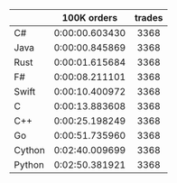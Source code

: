 ||100K orders|trades|
-|:-:|:-:|
|C#|0:00:00.603430|3368|
|Java|0:00:00.845869|3368|
|Rust|0:00:01.615684|3368|
|F#|0:00:08.211101|3368|
|Swift|0:00:10.400972|3368|
|C|0:00:13.883608|3368|
|C++|0:00:25.198249|3368|
|Go|0:00:51.735960|3368|
|Cython|0:02:40.009699|3368|
|Python|0:02:50.381921|3368|


